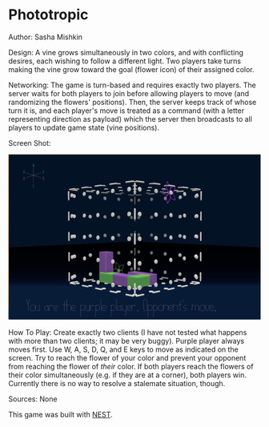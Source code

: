 # Phototropic

Author: Sasha Mishkin

Design: A vine grows simultaneously in two colors, and with conflicting desires, each wishing to follow a different light. Two players take turns making the vine grow toward the goal (flower icon) of their assigned color. 

Networking: The game is turn-based and requires exactly two players. The server waits for both players to join before allowing players to move (and randomizing the flowers' positions). Then, the server keeps track of whose turn it is, and each player's move is treated as a command (with a letter representing direction as payload) which the server then broadcasts to all players to update game state (vine positions).

Screen Shot:

![Screen Shot](screenshot.png)

How To Play: Create exactly two clients (I have not tested what happens with more than two clients; it may be very buggy). Purple player always moves first. Use W, A, S, D, Q, and E keys to move as indicated on the screen. Try to reach the flower of your color and prevent your opponent from reaching the flower of *their* color. If both players reach the flowers of their color simultaneously (e.g. if they are at a corner), both players win. Currently there is no way to resolve a stalemate situation, though.

Sources: None

This game was built with [NEST](NEST.md).

